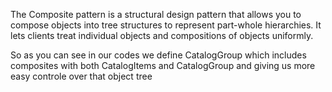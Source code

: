 The Composite pattern is a structural design pattern that allows you to compose objects into tree structures to represent part-whole hierarchies. It lets clients treat individual objects and compositions of objects uniformly.

So as you can see in our codes we define CatalogGroup which includes composites with both CatalogItems and CatalogGroup 
and giving us more easy controle over that object tree